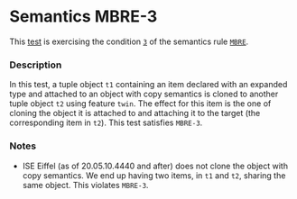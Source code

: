 # Semantics MBRE-3

This [test](.) is exercising the condition [`3`](../Readme.md) of the semantics rule [`MBRE`](../../mbre/Readme.md).

### Description

In this test, a tuple object `t1` containing an item declared with an expanded type and attached to an object with copy semantics is cloned to another tuple object  `t2` using feature `twin`. The effect for this item is the one of cloning the object it is attached to and attaching it to the target (the corresponding item in `t2`). This test satisfies `MBRE-3`.

### Notes

* ISE Eiffel (as of 20.05.10.4440 and after) does not clone the object with copy semantics. We end up having two items, in `t1` and `t2`, sharing the same object. This violates `MBRE-3`.
